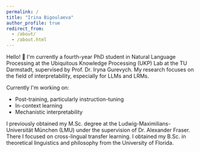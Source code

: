 ```yaml
---
permalink: /
title: "Irina Bigoulaeva"
author_profile: true
redirect_from: 
  - /about/
  - /about.html
---
```


Hello! 👋 I'm currently a fourth-year PhD student in Natural Language Processing at the Ubiquitous Knowledge Processing (UKP) Lab at the TU Darmstadt, supervised by Prof. Dr. Iryna Gurevych. My research focuses on the field of interpretability, especially for LLMs and LRMs. 

Currently I'm working on:

* Post-training, particularly instruction-tuning
* In-context learning
* Mechanistic interpretability

I previously obtained my M.Sc. degree at the Ludwig-Maximilians-Universität München (LMU) under the supervision of Dr. Alexander Fraser. There I focused on cross-lingual transfer learning. I obtained my B.Sc. in theoretical linguistics and philosophy from the University of Florida.